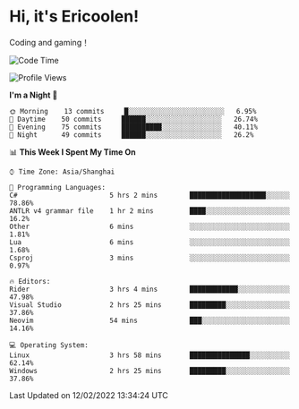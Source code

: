 # Hi, it's Ericoolen!
Coding and gaming！

<!--START_SECTION:waka-->
![Code Time](http://img.shields.io/badge/Code%20Time-175%20hrs%2013%20mins-blue)

![Profile Views](http://img.shields.io/badge/Profile%20Views-0-blue)

**I'm a Night 🦉** 

```text
🌞 Morning    13 commits     █░░░░░░░░░░░░░░░░░░░░░░░░   6.95% 
🌆 Daytime    50 commits     ██████░░░░░░░░░░░░░░░░░░░   26.74% 
🌃 Evening    75 commits     ██████████░░░░░░░░░░░░░░░   40.11% 
🌙 Night      49 commits     ██████░░░░░░░░░░░░░░░░░░░   26.2%

```


📊 **This Week I Spent My Time On** 

```text
⌚︎ Time Zone: Asia/Shanghai

💬 Programming Languages: 
C#                       5 hrs 2 mins        ███████████████████░░░░░░   78.86% 
ANTLR v4 grammar file    1 hr 2 mins         ████░░░░░░░░░░░░░░░░░░░░░   16.2% 
Other                    6 mins              ░░░░░░░░░░░░░░░░░░░░░░░░░   1.81% 
Lua                      6 mins              ░░░░░░░░░░░░░░░░░░░░░░░░░   1.68% 
Csproj                   3 mins              ░░░░░░░░░░░░░░░░░░░░░░░░░   0.97%

🔥 Editors: 
Rider                    3 hrs 4 mins        ████████████░░░░░░░░░░░░░   47.98% 
Visual Studio            2 hrs 25 mins       █████████░░░░░░░░░░░░░░░░   37.86% 
Neovim                   54 mins             ███░░░░░░░░░░░░░░░░░░░░░░   14.16%

💻 Operating System: 
Linux                    3 hrs 58 mins       ███████████████░░░░░░░░░░   62.14% 
Windows                  2 hrs 25 mins       █████████░░░░░░░░░░░░░░░░   37.86%

```


 Last Updated on 12/02/2022 13:34:24 UTC
<!--END_SECTION:waka-->

